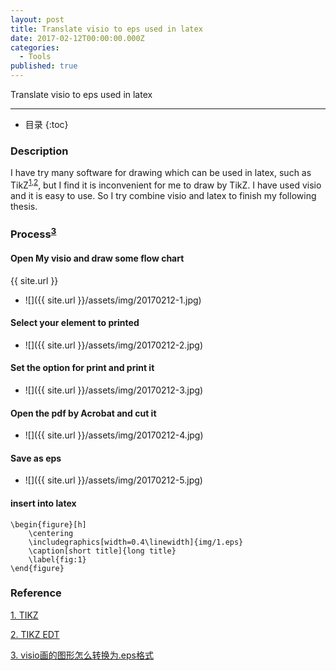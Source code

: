 ```yaml
---
layout: post
title: Translate visio to eps used in latex
date: 2017-02-12T00:00:00.000Z
categories:
  - Tools
published: true
---
```


Translate visio to eps used in latex

---

- 目录
{:toc}

### Description
I have try many software for drawing which can be used in latex, such as TikZ<sup>[1](#ref.1),[2](#ref.2)</sup>, but I find it is inconvenient for me to draw by TikZ. I have used visio and it is easy to use. So I try combine visio and latex to finish my following thesis. 

### Process<sup>[3](#ref.3)</sup>

#### Open My visio and draw some flow chart
{{ site.url }}
- ![]({{ site.url }}/assets/img/20170212-1.jpg)
  
#### Select your element to printed
- ![]({{ site.url }}/assets/img/20170212-2.jpg)
  
#### Set the option for print and print it
- ![]({{ site.url }}/assets/img/20170212-3.jpg)
  
#### Open the pdf by Acrobat and cut it
- ![]({{ site.url }}/assets/img/20170212-4.jpg)
  
#### Save as eps
- ![]({{ site.url }}/assets/img/20170212-5.jpg)
  
#### insert into latex
```
\begin{figure}[h]
	\centering
	\includegraphics[width=0.4\linewidth]{img/1.eps}
	\caption[short title]{long title}
	\label{fig:1}
\end{figure}
```

### Reference
[1. TIKZ](http://www.texample.net/tikz/) <a id= "ref.1"></a>

[2. TIKZ EDT](http://tikzedt.org/index.html)<a id= "ref.2"></a>

[3. visio画的图形怎么转换为.eps格式](http://jingyan.baidu.com/article/f0e83a259ad7c222e5910107.html) <a id = "ref.3"></a>
